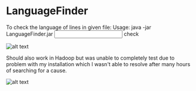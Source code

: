 # LanguageFinder

To check the language of lines in given file:
Usage: java -jar LanguageFinder.jar <input> <output> check

![alt text](https://i.gyazo.com/a8c86fb5d044e6d34d8bc4da0c5a9a17.png)

Should also work in Hadoop but was unable to completely test due to problem with my installation
which I wasn't able to resolve after many hours of searching for a cause.
  
![alt text](https://i.gyazo.com/087038dea189019b1242040df8273de4.png)
